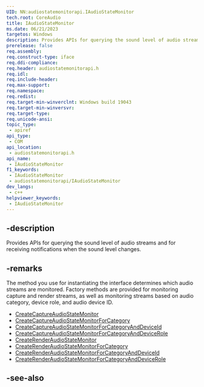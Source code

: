 ```yaml
---
UID: NN:audiostatemonitorapi.IAudioStateMonitor
tech.root: CoreAudio
title: IAudioStateMonitor
ms.date: 06/21/2023
targetos: Windows
description: Provides APIs for querying the sound level of audio streams and for receiving notifications when the sound level changes.
prerelease: false
req.assembly: 
req.construct-type: iface
req.ddi-compliance: 
req.header: audiostatemonitorapi.h
req.idl: 
req.include-header: 
req.max-support: 
req.namespace: 
req.redist: 
req.target-min-winverclnt: Windows build 19043
req.target-min-winversvr: 
req.target-type: 
req.unicode-ansi: 
topic_type:
 - apiref
api_type:
 - COM
api_location:
 - audiostatemonitorapi.h
api_name:
 - IAudioStateMonitor
f1_keywords:
 - IAudioStateMonitor
 - audiostatemonitorapi/IAudioStateMonitor
dev_langs:
 - c++
helpviewer_keywords:
 - IAudioStateMonitor
---
```


## -description

Provides APIs for querying the sound level of audio streams and for receiving notifications when the sound level changes.

## -remarks

The method you use for instantiating the interface determines which audio streams are monitored. Factory methods are provided for monitoring capture and render streams, as well as monitoring streams based on audio category, device role, and audio device ID.

- [CreateCaptureAudioStateMonitor](nf-audiostatemonitorapi-createcaptureaudiostatemonitor.md)
- [CreateCaptureAudioStateMonitorForCategory](nf-audiostatemonitorapi-createcaptureaudiostatemonitorforcategory.md)
- [CreateCaptureAudioStateMonitorForCategoryAndDeviceId](nf-audiostatemonitorapi-createcaptureaudiostatemonitorforcategoryanddeviceid.md)
- [CreateCaptureAudioStateMonitorForCategoryAndDeviceRole](nf-audiostatemonitorapi-createcaptureaudiostatemonitorforcategoryanddevicerole.md)
- [CreateRenderAudioStateMonitor](nf-audiostatemonitorapi-createrenderaudiostatemonitor.md)
- [CreateRenderAudioStateMonitorForCategory](nf-audiostatemonitorapi-createrenderaudiostatemonitorforcategory.md)
- [CreateRenderAudioStateMonitorForCategoryAndDeviceId](nf-audiostatemonitorapi-createrenderaudiostatemonitorforcategoryanddeviceid.md)
- [CreateRenderAudioStateMonitorForCategoryAndDeviceRole](nf-audiostatemonitorapi-createrenderaudiostatemonitorforcategoryanddevicerole.md)

## -see-also


